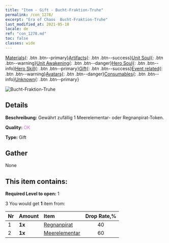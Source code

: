 ```yaml
---
title: "Item - Gift - Bucht-Fraktion-Truhe"
permalink: /con_1278/
excerpt: "Era of Chaos  Bucht-Fraktion-Truhe"
last_modified_at: 2021-05-18
locale: de
ref: "con_1278.md"
toc: false
classes: wide
---
```

 [Materials](/ItemsDE/){: .btn .btn--primary}[Artifacts](/ItemsDE/Artifacts/){: .btn .btn--success}[Unit Soul](/ItemsDE/UnitSoul/){: .btn .btn--warning}[Unit Awakening](/ItemsDE/UnitAwakening/){: .btn .btn--danger}[Hero Soul](/ItemsDE/HeroSoul/){: .btn .btn--info}[Hero Skill](/ItemsDE/HeroSkill/){: .btn .btn--primary}[Gift](/ItemsDE/Gift/){: .btn .btn--success}[Event related](/ItemsDE/Events/){: .btn .btn--warning}[Avatars](/ItemsDE/Avatars/){: .btn .btn--danger}[Consumables](/ItemsDE/Consumables/){: .btn .btn--info}[Unknown](/ItemsDE/Unknown/){: .btn .btn--primary}

 ![Bucht-Fraktion-Truhe](/images/t/i_904010.png)

## Details
 **Beschreibung:** Gewährt zufällig 1 Meerelementar- oder Regnanpirat-Token.

 **Quality:** <span style="color: #DA70D6">OK</span>

 **Type:** Gift

## Gather

  None

## This item contains:

 **Required Level to open:** 1

 3 You would get **1** item  from:

  | Nr | Amount |     Item    | Drop Rate,% |
  |:---|:-------|:------------|:---------:|
  | 1 |  **1x** | [Regnanpirat](/ItemsDE/unt_273/) | 40 | 
  | 2 |  **1x** | [Meerelementar](/ItemsDE/unt_275/) | 60 | 
